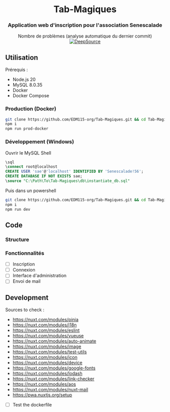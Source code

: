<center>

# Tab-Magiques

### Application web d'inscription pour l'association Senescalade

Nombre de problèmes (analyse automatique du dernier commit) [![DeepSource](https://app.deepsource.com/gh/EDM115-org/Tab-Magiques.svg/?label=active+issues&show_trend=true&token=WF6hxNEht95_hyiFpZdVK2h6)](https://app.deepsource.com/gh/EDM115-org/Tab-Magiques/)

</center>

## Utilisation

Prérequis :
- Node.js 20
- MySQL 8.0.35
- Docker
- Docker Compose

### Production (Docker)

```bash
git clone https://github.com/EDM115-org/Tab-Magiques.git && cd Tab-Magiques
npm i
npm run prod-docker
```

### Développement (Windows)

Ouvrir le MySQL Shell
```sql
\sql
\connect root@localhost
CREATE USER 'sae'@'localhost' IDENTIFIED BY 'Senescalade!56';
CREATE DATABASE IF NOT EXISTS sae;
\source "C:\Path\To\Tab-Magiques\db\instantiate_db.sql"
```

Puis dans un powershell

```bash
git clone https://github.com/EDM115-org/Tab-Magiques.git && cd Tab-Magiques
npm i
npm run dev
```

## Code

### Structure

### Fonctionnalités

- [ ] Inscription
- [ ] Connexion
- [ ] Interface d'administration
- [ ] Envoi de mail

## Development

Sources to check :
- https://nuxt.com/modules/pinia
- https://nuxt.com/modules/i18n
- https://nuxt.com/modules/eslint
- https://nuxt.com/modules/vueuse
- https://nuxt.com/modules/auto-animate
- https://nuxt.com/modules/image
- https://nuxt.com/modules/test-utils
- https://nuxt.com/modules/icon
- https://nuxt.com/modules/device
- https://nuxt.com/modules/google-fonts
- https://nuxt.com/modules/lodash
- https://nuxt.com/modules/link-checker
- https://nuxt.com/modules/aos
- https://nuxt.com/modules/nuxt-mail
- https://pwa.nuxtjs.org/setup

- [ ] Test the dockerfile
